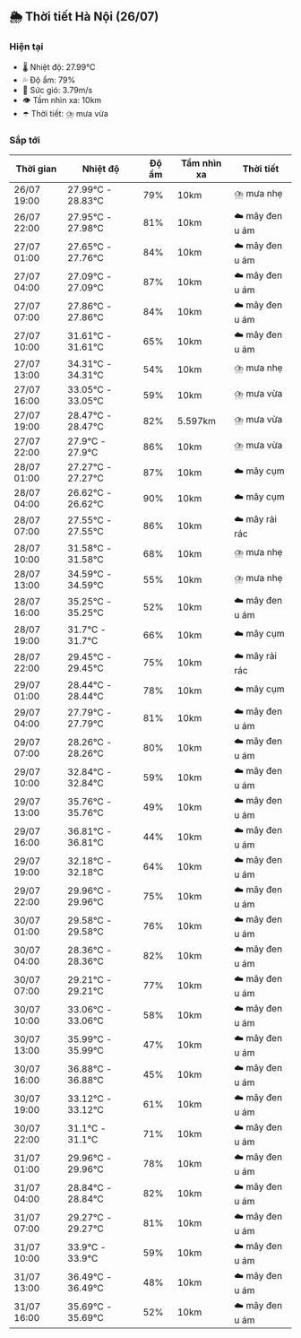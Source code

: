 ## 🌦️ Thời tiết Hà Nội (26/07)

### Hiện tại

- 🌡️ Nhiệt độ: 27.99℃
- 💦 Độ ẩm: 79%
- 💨 Sức gió: 3.79m/s
- 👁️ Tầm nhìn xa: 10km
- ☂️ Thời tiết: ⛈️ mưa vừa

### Sắp tới

| Thời gian | Nhiệt độ | Độ ẩm | Tầm nhìn xa | Thời tiết |
| --- | --- | --- | --- | --- |
| 26/07 19:00 | 27.99℃ - 28.83℃ | 79% | 10km | ⛈️ mưa nhẹ |
| 26/07 22:00 | 27.95℃ - 27.98℃ | 81% | 10km | ☁️ mây đen u ám |
| 27/07 01:00 | 27.65℃ - 27.76℃ | 84% | 10km | ☁️ mây đen u ám |
| 27/07 04:00 | 27.09℃ - 27.09℃ | 87% | 10km | ☁️ mây đen u ám |
| 27/07 07:00 | 27.86℃ - 27.86℃ | 84% | 10km | ☁️ mây đen u ám |
| 27/07 10:00 | 31.61℃ - 31.61℃ | 65% | 10km | ☁️ mây đen u ám |
| 27/07 13:00 | 34.31℃ - 34.31℃ | 54% | 10km | ⛈️ mưa nhẹ |
| 27/07 16:00 | 33.05℃ - 33.05℃ | 59% | 10km | ⛈️ mưa vừa |
| 27/07 19:00 | 28.47℃ - 28.47℃ | 82% | 5.597km | ⛈️ mưa vừa |
| 27/07 22:00 | 27.9℃ - 27.9℃ | 86% | 10km | ⛈️ mưa vừa |
| 28/07 01:00 | 27.27℃ - 27.27℃ | 87% | 10km | ☁️ mây cụm |
| 28/07 04:00 | 26.62℃ - 26.62℃ | 90% | 10km | ☁️ mây cụm |
| 28/07 07:00 | 27.55℃ - 27.55℃ | 86% | 10km | ☁️ mây rải rác |
| 28/07 10:00 | 31.58℃ - 31.58℃ | 68% | 10km | ⛈️ mưa nhẹ |
| 28/07 13:00 | 34.59℃ - 34.59℃ | 55% | 10km | ⛈️ mưa nhẹ |
| 28/07 16:00 | 35.25℃ - 35.25℃ | 52% | 10km | ☁️ mây đen u ám |
| 28/07 19:00 | 31.7℃ - 31.7℃ | 66% | 10km | ☁️ mây cụm |
| 28/07 22:00 | 29.45℃ - 29.45℃ | 75% | 10km | ☁️ mây rải rác |
| 29/07 01:00 | 28.44℃ - 28.44℃ | 78% | 10km | ☁️ mây cụm |
| 29/07 04:00 | 27.79℃ - 27.79℃ | 81% | 10km | ☁️ mây đen u ám |
| 29/07 07:00 | 28.26℃ - 28.26℃ | 80% | 10km | ☁️ mây đen u ám |
| 29/07 10:00 | 32.84℃ - 32.84℃ | 59% | 10km | ☁️ mây đen u ám |
| 29/07 13:00 | 35.76℃ - 35.76℃ | 49% | 10km | ☁️ mây đen u ám |
| 29/07 16:00 | 36.81℃ - 36.81℃ | 44% | 10km | ☁️ mây đen u ám |
| 29/07 19:00 | 32.18℃ - 32.18℃ | 64% | 10km | ☁️ mây đen u ám |
| 29/07 22:00 | 29.96℃ - 29.96℃ | 75% | 10km | ☁️ mây đen u ám |
| 30/07 01:00 | 29.58℃ - 29.58℃ | 76% | 10km | ☁️ mây đen u ám |
| 30/07 04:00 | 28.36℃ - 28.36℃ | 82% | 10km | ☁️ mây đen u ám |
| 30/07 07:00 | 29.21℃ - 29.21℃ | 77% | 10km | ☁️ mây đen u ám |
| 30/07 10:00 | 33.06℃ - 33.06℃ | 58% | 10km | ☁️ mây đen u ám |
| 30/07 13:00 | 35.99℃ - 35.99℃ | 47% | 10km | ☁️ mây đen u ám |
| 30/07 16:00 | 36.88℃ - 36.88℃ | 45% | 10km | ☁️ mây đen u ám |
| 30/07 19:00 | 33.12℃ - 33.12℃ | 61% | 10km | ☁️ mây đen u ám |
| 30/07 22:00 | 31.1℃ - 31.1℃ | 71% | 10km | ☁️ mây đen u ám |
| 31/07 01:00 | 29.96℃ - 29.96℃ | 78% | 10km | ☁️ mây đen u ám |
| 31/07 04:00 | 28.84℃ - 28.84℃ | 82% | 10km | ☁️ mây đen u ám |
| 31/07 07:00 | 29.27℃ - 29.27℃ | 81% | 10km | ☁️ mây đen u ám |
| 31/07 10:00 | 33.9℃ - 33.9℃ | 59% | 10km | ☁️ mây đen u ám |
| 31/07 13:00 | 36.49℃ - 36.49℃ | 48% | 10km | ☁️ mây đen u ám |
| 31/07 16:00 | 35.69℃ - 35.69℃ | 52% | 10km | ☁️ mây đen u ám |
